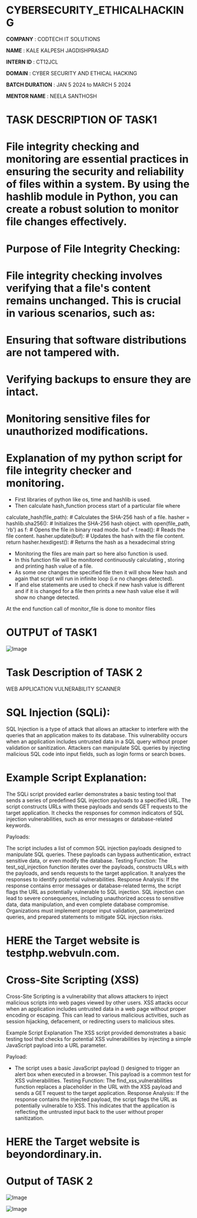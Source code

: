 # CYBERSECURITY_ETHICALHACKING

**COMPANY** : CODTECH IT SOLUTIONS

**NAME** : KALE KALPESH JAGDISHPRASAD

**INTERN ID** : CT12JCL

**DOMAIN** : CYBER SECURITY AND ETHICAL HACKING

**BATCH DURATION** : JAN 5 2024 to MARCH 5 2024

**MENTOR NAME** : NEELA SANTHOSH

# TASK DESCRIPTION OF TASK1

# File integrity checking and monitoring are essential practices in ensuring the security and reliability of files within a system. By using the hashlib module in Python, you can create a robust solution to monitor file changes effectively.

# Purpose of File Integrity Checking:

# File integrity checking involves verifying that a file's content remains unchanged. This is crucial in various scenarios, such as:
# Ensuring that software distributions are not tampered with.
# Verifying backups to ensure they are intact.
# Monitoring sensitive files for unauthorized modifications.

# Explanation of my python script for file integrity checker and monitoring.

- First libraries of python like os, time and hashlib is used.
- Then calculate hash_function process start of a particular file where 

 calculate_hash(file_path): # Calculates the SHA-256 hash of a file.
 hasher = hashlib.sha256(): # Initializes the SHA-256 hash object.
 with open(file_path, 'rb') as f: # Opens the file in binary read mode.
 buf = f.read(): # Reads the file content.
 hasher.update(buf): # Updates the hash with the file content.
 return hasher.hexdigest(): # Returns the hash as a hexadecimal string

- Monitoring the files are main part so here also function is used.
- In this function file will be monitored continuously calculating , storing and printing hash value of a file. 
- As some one changes the specified file then it will show New hash and again that script will run in infinite loop (i.e no changes detected).
- If and else statements are used to check if new hash value is different and if it is changed for a file then prints a new hash value else it will show no change detected.

At the end function call of monitor_file is done to monitor files

# OUTPUT of TASK1

![Image](https://github.com/user-attachments/assets/a7bb429f-8181-4f56-b706-e7029cdb364d)





# Task Description of TASK 2

WEB APPLICATION VULNERABILITY SCANNER

# SQL Injection (SQLi):

SQL Injection is a type of attack that allows an attacker to interfere with the queries that an application makes to its database. This vulnerability occurs when an application includes untrusted data in a SQL query without proper validation or sanitization. Attackers can manipulate SQL queries by injecting malicious SQL code into input fields, such as login forms or search boxes.

# Example Script Explanation:

The SQLi script provided earlier demonstrates a basic testing tool that sends a series of predefined SQL injection payloads to a specified URL. The script constructs URLs with these payloads and sends GET requests to the target application. It checks the responses for common indicators of SQL injection vulnerabilities, such as error messages or database-related keywords.

Payloads: 

The script includes a list of common SQL injection payloads designed to manipulate SQL queries. These payloads can bypass authentication, extract sensitive data, or even modify the database.
Testing Function: The test_sql_injection function iterates over the payloads, constructs URLs with the payloads, and sends requests to the target application. It analyzes the responses to identify potential vulnerabilities.
Response Analysis: If the response contains error messages or database-related terms, the script flags the URL as potentially vulnerable to SQL injection.
SQL injection can lead to severe consequences, including unauthorized access to sensitive data, data manipulation, and even complete database compromise. Organizations must implement proper input validation, parameterized queries, and prepared statements to mitigate SQL injection risks. 
# HERE the Target website is testphp.webvuln.com.

# Cross-Site Scripting (XSS)

Cross-Site Scripting is a vulnerability that allows attackers to inject malicious scripts into web pages viewed by other users. XSS attacks occur when an application includes untrusted data in a web page without proper encoding or escaping. This can lead to various malicious activities, such as session hijacking, defacement, or redirecting users to malicious sites.

Example Script Explanation
The XSS script provided demonstrates a basic testing tool that checks for potential XSS vulnerabilities by injecting a simple JavaScript payload into a URL parameter.

Payload: 
- The script uses a basic JavaScript payload (<script>alert('XSS')</script>) designed to trigger an alert box when executed in a browser. This payload is a common test for XSS vulnerabilities.
Testing Function: The find_xss_vulnerabilities function replaces a placeholder in the URL with the XSS payload and sends a GET request to the target application.
Response Analysis: If the response contains the injected payload, the script flags the URL as potentially vulnerable to XSS. This indicates that the application is reflecting the untrusted input back to the user without proper sanitization.
# HERE the Target website is beyondordinary.in.

# Output of TASK 2


![Image](https://github.com/user-attachments/assets/796b453a-daa8-430f-8a5b-abb0909d8519)

![Image](https://github.com/user-attachments/assets/a58311c5-946d-418f-abfe-5cccc526e2fe)


